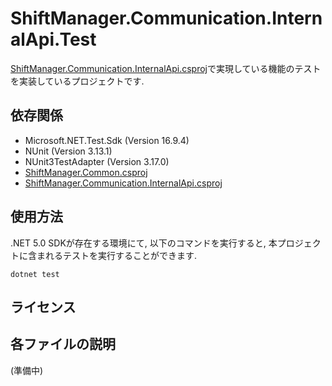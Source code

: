 # ShiftManager.Communication.InternalApi.Test
[ShiftManager.Communication.InternalApi.csproj](../ShiftManager.Communication.InternalApi/README.md)で実現している機能のテストを実装しているプロジェクトです.

## 依存関係
- Microsoft.NET.Test.Sdk (Version 16.9.4)
- NUnit (Version 3.13.1)
- NUnit3TestAdapter (Version 3.17.0)
- [ShiftManager.Common.csproj](../ShiftManager.Common/README.md)
- [ShiftManager.Communication.InternalApi.csproj](../ShiftManager.Communication.InternalApi/README.md)

## 使用方法
.NET 5.0 SDKが存在する環境にて, 以下のコマンドを実行すると, 本プロジェクトに含まれるテストを実行することができます.

```
dotnet test
```

## ライセンス

## 各ファイルの説明
(準備中)
